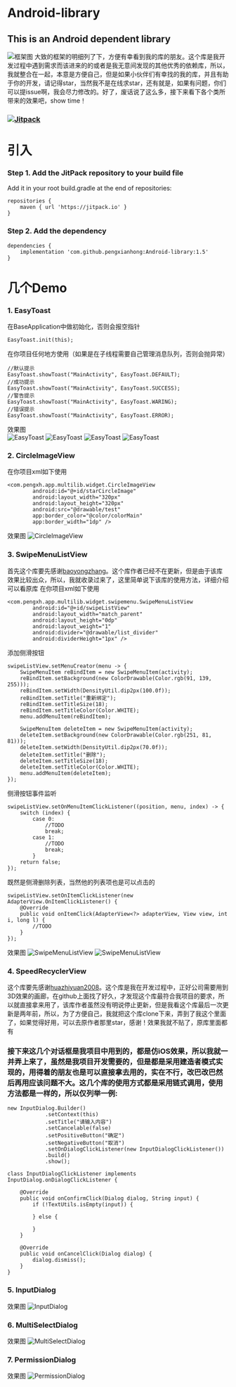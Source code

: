 # Android-library
This is an Android dependent library
------
![框架图](https://github.com/pengxianhong/Android-library/blob/master/demoImage/androidlib.png)
大致的框架的明细列了下，方便有幸看到我的库的朋友。这个库是我开发过程中遇到需求而该进来的的或者是我无意间发现的其他优秀的依赖库，所以，我就整合在一起，本意是方便自己，但是如果小伙伴们有幸找的我的库，并且有助于你的开发，请记得star，当然我不是在线求star，还有就是，如果有问题，你们可以提issue啊，我会尽力修改的。好了，废话说了这么多，接下来看下各个类所带来的效果吧，show time！
### [![Jitpack](https://jitpack.io/v/pengxianhong/Android-library.svg)](https://jitpack.io/#pengxianhong/Android-library)
# 引入
### Step 1. Add the JitPack repository to your build file
Add it in your root build.gradle at the end of repositories:
```
repositories {
    maven { url 'https://jitpack.io' }
}
```
### Step 2. Add the dependency
```
dependencies {
    implementation 'com.github.pengxianhong:Android-library:1.5'
}
```
# 几个Demo
### 1. EasyToast
在BaseApplication中做初始化，否则会报空指针
```
EasyToast.init(this);
```
在你项目任何地方使用（如果是在子线程需要自己管理消息队列，否则会抛异常）
```
//默认提示
EasyToast.showToast("MainActivity", EasyToast.DEFAULT);
//成功提示
EasyToast.showToast("MainActivity", EasyToast.SUCCESS);
//警告提示
EasyToast.showToast("MainActivity", EasyToast.WARING);
//错误提示
EasyToast.showToast("MainActivity", EasyToast.ERROR);
```
效果图  
![EasyToast](https://github.com/pengxianhong/Android-library/blob/master/demoImage/toast_0.jpg)
![EasyToast](https://github.com/pengxianhong/Android-library/blob/master/demoImage/toast_1.jpg)
![EasyToast](https://github.com/pengxianhong/Android-library/blob/master/demoImage/toast_2.jpg)
![EasyToast](https://github.com/pengxianhong/Android-library/blob/master/demoImage/toast_3.jpg)
### 2. CircleImageView
在你项目xml如下使用
```
<com.pengxh.app.multilib.widget.CircleImageView
        android:id="@+id/starCircleImage"
        android:layout_width="320px"
        android:layout_height="320px"
        android:src="@drawable/test"
        app:border_color="@color/colorMain"
        app:border_width="1dp" />
```
效果图
![CircleImageView](https://github.com/pengxianhong/Android-library/blob/master/demoImage/circleImage.jpg)
### 3. SwipeMenuListView
首先这个库要先感谢[baoyongzhang](https://github.com/baoyongzhang/SwipeMenuListView)。这个库作者已经不在更新，但是由于该库效果比较出众，所以，我就收录过来了，这里简单说下该库的使用方法，详细介绍可以看原库
在你项目xml如下使用
```
<com.pengxh.app.multilib.widget.swipemenu.SwipeMenuListView
        android:id="@+id/swipeListView"
        android:layout_width="match_parent"
        android:layout_height="0dp"
        android:layout_weight="1"
        android:divider="@drawable/list_divider"
        android:dividerHeight="1px" />
```
添加侧滑按钮
```
swipeListView.setMenuCreator(menu -> {
    SwipeMenuItem reBindItem = new SwipeMenuItem(activity);
    reBindItem.setBackground(new ColorDrawable(Color.rgb(91, 139, 255)));
    reBindItem.setWidth(DensityUtil.dip2px(100.0f));
    reBindItem.setTitle("重新绑定");
    reBindItem.setTitleSize(18);
    reBindItem.setTitleColor(Color.WHITE);
    menu.addMenuItem(reBindItem);

    SwipeMenuItem deleteItem = new SwipeMenuItem(activity);
    deleteItem.setBackground(new ColorDrawable(Color.rgb(251, 81, 81)));
    deleteItem.setWidth(DensityUtil.dip2px(70.0f));
    deleteItem.setTitle("删除");
    deleteItem.setTitleSize(18);
    deleteItem.setTitleColor(Color.WHITE);
    menu.addMenuItem(deleteItem);
});
```
侧滑按钮事件监听
```
swipeListView.setOnMenuItemClickListener((position, menu, index) -> {
    switch (index) {
        case 0:
            //TODO
            break;
        case 1:
            //TODO
            break;
        }
    return false;
});
```
既然是侧滑删除列表，当然他的列表项也是可以点击的
```
swipeListView.setOnItemClickListener(new AdapterView.OnItemClickListener() {
    @Override
    public void onItemClick(AdapterView<?> adapterView, View view, int i, long l) {
        //TODO
    }
});
```
效果图
![SwipeMenuListView](https://github.com/pengxianhong/Android-library/blob/master/demoImage/swipeListView_0.jpg)
![SwipeMenuListView](https://github.com/pengxianhong/Android-library/blob/master/demoImage/swipeListView_1.jpg)
### 4. SpeedRecyclerView
这个库要先感谢[huazhiyuan2008](https://github.com/huazhiyuan2008/RecyclerViewCardGallery)。这个库是我在开发过程中，正好公司需要用到3D效果的画廊，在github上面找了好久，才发现这个库最符合我项目的要求，所以就直接拿来用了，该库作者虽然没有明说停止更新，但是我看这个库最后一次更新是两年前，所以，为了方便自己，我就把这个库clone下来，弄到了我这个里面了，如果觉得好用，可以去原作者那里star，感谢！效果我就不贴了，原库里面都有

### 接下来这几个对话框是我项目中用到的，都是仿iOS效果，所以我就一并弄上来了，虽然是我项目开发需要的，但是都是采用建造者模式实现的，用得着的朋友也是可以直接拿去用的，实在不行，改巴改巴然后再用应该问题不大。这几个库的使用方式都是采用链式调用，使用方法都是一样的，所以仅列举一例:
```
new InputDialog.Builder()
            .setContext(this)
            .setTitle("请输入内容")
            .setCancelable(false)
            .setPositiveButton("确定")
            .setNegativeButton("取消")
            .setOnDialogClickListener(new InputDialogClickListener())
            .build()
            .show();
```
```
class InputDialogClickListener implements InputDialog.onDialogClickListener {

    @Override
    public void onConfirmClick(Dialog dialog, String input) {
        if (!TextUtils.isEmpty(input)) {

        } else {

        }
    }

    @Override
    public void onCancelClick(Dialog dialog) {
        dialog.dismiss();
    }
}
```

### 5. InputDialog
效果图
![InputDialog](https://github.com/pengxianhong/Android-library/blob/master/demoImage/inputDialog.jpg)

### 6. MultiSelectDialog
效果图
![MultiSelectDialog](https://github.com/pengxianhong/Android-library/blob/master/demoImage/multiSelectDialog.jpg)

### 7. PermissionDialog
效果图
![PermissionDialog](https://github.com/pengxianhong/Android-library/blob/master/demoImage/permissionDialog.jpg)
